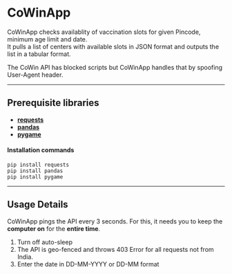 # CoWinApp

CoWinApp checks availablity of vaccination slots for given Pincode, minimum age limit and date.  
It pulls a list of centers with available slots in JSON format and outputs the list in a tabular format.

The CoWin API has blocked scripts but CoWinApp handles that by spoofing User-Agent header.

----

## Prerequisite libraries

- **[requests](https://pypi.org/project/requests/)**
- **[pandas](https://pypi.org/project/pandas/)**
- **[pygame](https://pypi.org/project/pygame/)**

#### Installation commands
    pip install requests
    pip install pandas
    pip install pygame

----

## Usage Details
CoWinApp pings the API every 3 seconds.
For this, it needs you to keep the **computer on** for the **entire time**.

1. Turn off auto-sleep  
2. The API is geo-fenced and throws 403 Error for all requests not from India.
3. Enter the date in DD-MM-YYYY or DD-MM format
